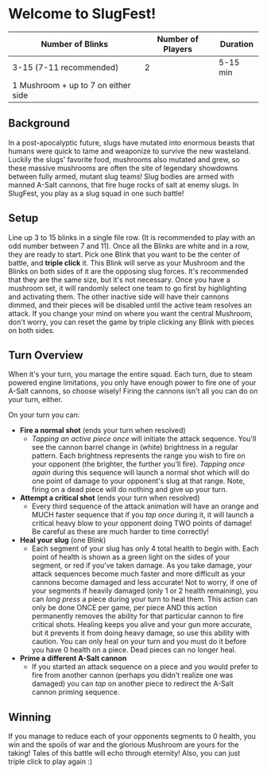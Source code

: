 # Welcome to SlugFest!

Number of Blinks | Number of Players | Duration 
------------ | ------------- | -------------
3-15 (7-11 recommended)  | 2 | 5-15 min
1 Mushroom + up to 7 on either side| 


## Background
In a post-apocalyptic future, slugs have mutated into enormous beasts that humans were quick to tame and weaponize to survive the new wasteland. Luckily the slugs' favorite food, mushrooms also mutated and grew, so these massive mushrooms are often the site of legendary showdowns between fully armed, mutant slug teams! Slug bodies are armed with manned A-Salt cannons, that fire huge rocks of salt at enemy slugs. In SlugFest, you play as a slug squad in one such battle! 

## Setup
Line up 3 to 15 blinks in a single file row. (It is recommended to play with an odd number between 7 and 11). Once all the Blinks are white and in a row, they are ready to start. Pick one Blink that you want to be the center of battle, and **triple click** it. This Blink will serve as your Mushroom and the Blinks on both sides of it are the opposing slug forces. It's recommended that they are the same size, but it's not necessary. Once you have a mushroom set, it will randomly select one team to go first by highlighting and activating them. The other inactive side will have their cannons dimmed, and their pieces will be disabled until the active team resolves an attack. If you change your mind on where you want the central Mushroom, don't worry, you can reset the game by triple clicking any Blink with pieces on both sides.

## Turn Overview
When it's your turn, you manage the entire squad. Each turn, due to steam powered engine limitations, you only have enough power to fire one of your A-Salt cannons, so choose wisely! Firing the cannons isn't all you can do on your turn, either.

On your turn you can:
  * **Fire a normal shot** (ends your turn when resolved)
    * *Tapping an active piece once* will initiate the attack sequence. You'll see the cannon barrel change in (white) brightness in a regular pattern. Each brightness represents the range you wish to fire on your opponent (the brighter, the further you'll fire). *Tapping once again* during this sequence will launch a normal shot which will do one point of damage to your opponent's slug at that range. Note, firing on a dead piece will do nothing and give up your turn.
  * **Attempt a critical shot** (ends your turn when resolved)
    * Every third sequence of the attack animation will have an orange and MUCH faster sequence that if you *tap once* during it, it will launch a critical heavy blow to your opponent doing TWO points of damage! Be careful as these are much harder to time correctly!
  * **Heal your slug** (one Blink)
    * Each segment of your slug has only 4 total health to begin with. Each point of health is shown as a green light on the sides of your segment, or red if you've taken damage. As you take damage, your attack sequences become much faster and more difficult as your cannons become damaged and less accurate! Not to worry, if one of your segments if heavily damaged (only 1 or 2 health remaining), you can *long press* a piece during your turn to heal them. This action can only be done ONCE per game, per piece AND this action permanently removes the ability for that particular cannon to fire critical shots. Healing keeps you alive and your gun more accurate, but it prevents it from doing heavy damage, so use this ability with caution. You can only heal on your turn and you must do it before you have 0 health on a piece. Dead pieces can no longer heal.
  * **Prime a different A-Salt cannon**
    * If you started an attack sequence on a piece and you would prefer to fire from another cannon (perhaps you didn't realize one was damaged) you can *tap* on another piece to  redirect the A-Salt cannon priming sequence.
    
## Winning
If you manage to reduce each of your opponents segments to 0 health, you win and the spoils of war and the glorious Mushroom are yours for the taking! Tales of this battle will echo through eternity! Also, you can just triple click to play again :) 
